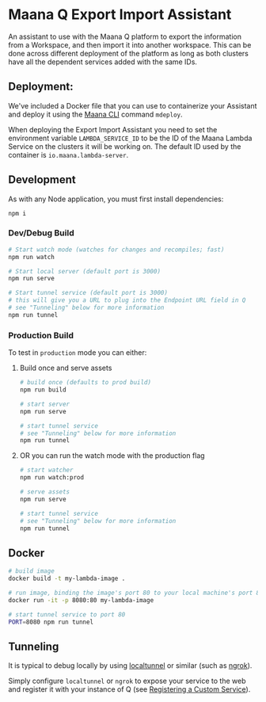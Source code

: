 # Maana Q Export Import Assistant

An assistant to use with the Maana Q platform to export the information from a
Workspace, and then import it into another workspace.  This can be done across
different deployment of the platform as long as both clusters have all the
dependent services added with the same IDs.


## Deployment:

We've included a Docker file that you can use to containerize your Assistant and
deploy it using the [Maana CLI](https://github.com/maana-io/q-cli) command
`mdeploy`.

When deploying the Export Import Assistant you need to set the environment
variable `LAMBDA_SERVICE_ID` to be the ID of the Maana Lambda Service on the
clusters it will be working on.  The default ID used by the container is
`io.maana.lambda-server`.

## Development

As with any Node application, you must first install dependencies:

```
npm i
```

### Dev/Debug Build

```bash
# Start watch mode (watches for changes and recompiles; fast)
npm run watch

# Start local server (default port is 3000)
npm run serve

# Start tunnel service (default port is 3000)
# this will give you a URL to plug into the Endpoint URL field in Q
# see "Tunneling" below for more information
npm run tunnel
```

### Production Build

To test in `production` mode you can either:

1. Build once and serve assets

    ```bash
    # build once (defaults to prod build)
    npm run build

    # start server
    npm run serve

    # start tunnel service
    # see "Tunneling" below for more information
    npm run tunnel
    ```

1. OR you can run the watch mode with the production flag

    ```bash
    # start watcher
    npm run watch:prod

    # serve assets
    npm run serve

    # start tunnel service
    # see "Tunneling" below for more information
    npm run tunnel
    ```

## Docker

```bash
# build image
docker build -t my-lambda-image .

# run image, binding the image's port 80 to your local machine's port 8080
docker run -it -p 8080:80 my-lambda-image

# start tunnel service to port 80
PORT=8080 npm run tunnel
```

## Tunneling

It is typical to debug locally by using [localtunnel](https://localtunnel.github.io/www/) or similar (such as [ngrok](https://ngrok.com/)).

Simply configure `localtunnel` or `ngrok` to expose your service to the web and register it with your instance of Q (see
[Registering a Custom Service](https://maana.gitbook.io/q/v/3.2.1/maana-q-cookbook/basic-ingredients/11-publish-knowledge-services)).
